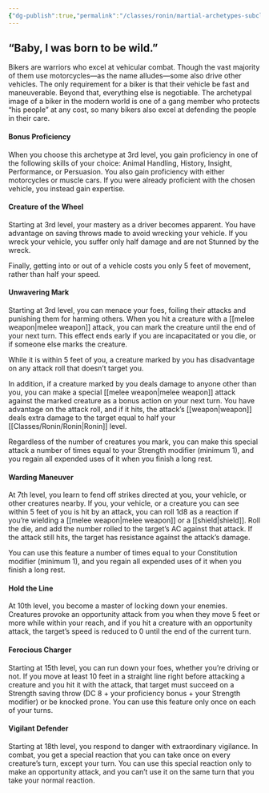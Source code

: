 ```yaml
---
{"dg-publish":true,"permalink":"/classes/ronin/martial-archetypes-subclasses/biker-cavalier/"}
---
```


## “Baby, I was born to be wild.”
Bikers are warriors who excel at vehicular combat. Though the vast majority of them use motorcycles—as the name alludes—some also drive other vehicles. The only requirement for a biker is that their vehicle be fast and maneuverable. Beyond that, everything else is negotiable. The archetypal image of a biker in the modern world is one of a gang member who protects “his people” at any cost, so many bikers also excel at defending the people in their care.

#### Bonus Proficiency

When you choose this archetype at 3rd level, you gain proficiency in one of the following skills of your choice: Animal Handling, History, Insight, Performance, or Persuasion. You also gain proficiency with either motorcycles or muscle cars. If you were already proficient with the chosen vehicle, you instead gain expertise.

#### Creature of the Wheel

Starting at 3rd level, your mastery as a driver becomes apparent. You have advantage on saving throws made to avoid wrecking your vehicle. If you wreck your vehicle, you suffer only half damage and are not Stunned by the wreck.

Finally, getting into or out of a vehicle costs you only 5 feet of movement, rather than half your speed.

#### Unwavering Mark

Starting at 3rd level, you can menace your foes, foiling their attacks and punishing them for harming others. When you hit a creature with a [[melee weapon\|melee weapon]] attack, you can mark the creature until the end of your next turn. This effect ends early if you are incapacitated or you die, or if someone else marks the creature.

While it is within 5 feet of you, a creature marked by you has disadvantage on any attack roll that doesn’t target you.

In addition, if a creature marked by you deals damage to anyone other than you, you can make a special [[melee weapon\|melee weapon]] attack against the marked creature as a bonus action on your next turn. You have advantage on the attack roll, and if it hits, the attack’s [[weapon\|weapon]] deals extra damage to the target equal to half your [[Classes/Ronin/Ronin\|Ronin]] level.

Regardless of the number of creatures you mark, you can make this special attack a number of times equal to your Strength modifier (minimum 1), and you regain all expended uses of it when you finish a long rest.

#### Warding Maneuver

At 7th level, you learn to fend off strikes directed at you, your vehicle, or other creatures nearby. If you, your vehicle, or a creature you can see within 5 feet of you is hit by an attack, you can roll 1d8 as a reaction if you’re wielding a [[melee weapon\|melee weapon]] or a [[shield\|shield]]. Roll the die, and add the number rolled to the target’s AC against that attack. If the attack still hits, the target has resistance against the attack’s damage.

You can use this feature a number of times equal to your Constitution modifier (minimum 1), and you regain all expended uses of it when you finish a long rest.

#### Hold the Line

At 10th level, you become a master of locking down your enemies. Creatures provoke an opportunity attack from you when they move 5 feet or more while within your reach, and if you hit a creature with an opportunity attack, the target’s speed is reduced to 0 until the end of the current turn.

#### Ferocious Charger

Starting at 15th level, you can run down your foes, whether you’re driving or not. If you move at least 10 feet in a straight line right before attacking a creature and you hit it with the attack, that target must succeed on a Strength saving throw (DC 8 + your proficiency bonus + your Strength modifier) or be knocked prone. You can use this feature only once on each of your turns.

#### Vigilant Defender

Starting at 18th level, you respond to danger with extraordinary vigilance. In combat, you get a special reaction that you can take once on every creature’s turn, except your turn. You can use this special reaction only to make an opportunity attack, and you can’t use it on the same turn that you take your normal reaction.